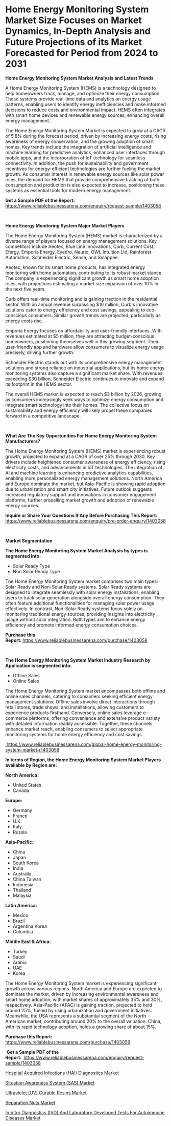 <p><h1>Home Energy Monitoring System Market Size Focuses on Market Dynamics, In-Depth Analysis and Future Projections of its Market Forecasted for Period from 2024 to 2031</h1></p><p><strong>Home Energy Monitoring System Market Analysis and Latest Trends</strong></p>
<p><p>A Home Energy Monitoring System (HEMS) is a technology designed to help homeowners track, manage, and optimize their energy consumption. These systems provide real-time data and analytics on energy usage patterns, enabling users to identify energy inefficiencies and make informed decisions to reduce costs and environmental impact. HEMS often integrates with smart home devices and renewable energy sources, enhancing overall energy management.</p><p>The Home Energy Monitoring System Market is expected to grow at a CAGR of 5.8% during the forecast period, driven by increasing energy costs, rising awareness of energy conservation, and the growing adoption of smart homes. Key trends include the integration of artificial intelligence and machine learning for predictive analytics, enhanced user interfaces through mobile apps, and the incorporation of IoT technology for seamless connectivity. In addition, the push for sustainability and government incentives for energy-efficient technologies are further fueling the market growth. As consumer interest in renewable energy sources like solar power rises, the demand for HEMS that provide comprehensive tracking of both consumption and production is also expected to increase, positioning these systems as essential tools for modern energy management.</p></p>
<p><strong>Get a Sample PDF of the Report:&nbsp;</strong> <a href="https://www.reliablebusinessarena.com/enquiry/request-sample/1403058?utm_campaign=1596&utm_medium=2&utm_source=Github&utm_content=ia&utm_term=23102024&utm_id=home-energy-monitoring-system">https://www.reliablebusinessarena.com/enquiry/request-sample/1403058</a></p>
<p>&nbsp;</p>
<p><strong>Home Energy Monitoring System Major Market Players</strong></p>
<p><p>The Home Energy Monitoring System (HEMS) market is characterized by a diverse range of players focused on energy management solutions. Key competitors include Aeotec, Blue Line Innovations, Curb, Current Cost, Efergy, Emporia Energy, Eyedro, Neurio, OWL Intuition Ltd, Rainforest Automation, Schneider Electric, Sense, and Smappee.</p><p>Aeotec, known for its smart home products, has integrated energy monitoring with home automation, contributing to its robust market stance. The company is experiencing significant growth as smart home adoption rises, with projections estimating a market size expansion of over 10% in the next five years.</p><p>Curb offers real-time monitoring and is gaining traction in the residential sector. With an annual revenue surpassing $10 million, Curb's innovative solutions cater to energy efficiency and cost savings, appealing to eco-conscious consumers. Similar growth trends are projected, particularly as energy costs rise.</p><p>Emporia Energy focuses on affordability and user-friendly interfaces. With revenues estimated at $5 million, they are attracting budget-conscious homeowners, positioning themselves well in this growing segment. Their user-friendly app and hardware allow consumers to visualize energy usage precisely, driving further growth.</p><p>Schneider Electric stands out with its comprehensive energy management solutions and strong reliance on industrial applications, but its home energy monitoring systems also capture a significant market share. With revenues exceeding $30 billion, Schneider Electric continues to innovate and expand its footprint in the HEMS sector.</p><p>The overall HEMS market is expected to reach $3 billion by 2026, growing as consumers increasingly seek ways to optimize energy consumption and integrate smart technology into their homes. The collective focus on sustainability and energy efficiency will likely propel these companies forward in a competitive landscape.</p></p>
<p>&nbsp;</p>
<p><strong>What Are The Key Opportunities For Home Energy Monitoring System Manufacturers?</strong></p>
<p><p>The Home Energy Monitoring System (HEMS) market is experiencing robust growth, projected to expand at a CAGR of over 25% through 2030. Key drivers include heightened consumer awareness of energy efficiency, rising electricity costs, and advancements in IoT technologies. The integration of AI and machine learning is enhancing predictive analytics capabilities, enabling more personalized energy management solutions. North America and Europe dominate the market, but Asia-Pacific is showing rapid adoption due to urbanization and smart city initiatives. Future outlook suggests increased regulatory support and innovations in consumer engagement platforms, further propelling market growth and adoption of renewable energy sources.</p></p>
<p><strong>Inquire or Share Your Questions If Any Before Purchasing This Report:</strong> <a href="https://www.reliablebusinessarena.com/enquiry/pre-order-enquiry/1403058?utm_campaign=1596&utm_medium=2&utm_source=Github&utm_content=ia&utm_term=23102024&utm_id=home-energy-monitoring-system">https://www.reliablebusinessarena.com/enquiry/pre-order-enquiry/1403058</a></p>
<p>&nbsp;</p>
<p><strong>Market Segmentation</strong></p>
<p><strong>The Home Energy Monitoring System Market Analysis by types is segmented into:</strong></p>
<p><ul><li>Solar Ready Type</li><li>Non Solar Ready Type</li></ul></p>
<p><p>The Home Energy Monitoring System market comprises two main types: Solar Ready and Non-Solar Ready systems. Solar Ready systems are designed to integrate seamlessly with solar energy installations, enabling users to track solar generation alongside overall energy consumption. They often feature additional functionalities for managing solar power usage effectively. In contrast, Non-Solar Ready systems focus solely on monitoring traditional energy sources, providing insights into electricity usage without solar integration. Both types aim to enhance energy efficiency and promote informed energy consumption choices.</p></p>
<p><strong>Purchase this Report:&nbsp;</strong><a href="https://www.reliablebusinessarena.com/purchase/1403058?utm_campaign=1596&utm_medium=2&utm_source=Github&utm_content=ia&utm_term=23102024&utm_id=home-energy-monitoring-system">https://www.reliablebusinessarena.com/purchase/1403058</a></p>
<p>&nbsp;</p>
<p><strong>The Home Energy Monitoring System Market Industry Research by Application is segmented into:</strong></p>
<p><ul><li>Offline Sales</li><li>Online Sales</li></ul></p>
<p><p>The Home Energy Monitoring System market encompasses both offline and online sales channels, catering to consumers seeking efficient energy management solutions. Offline sales involve direct interactions through retail stores, trade shows, and installations, allowing customers to experience products firsthand. Conversely, online sales leverage e-commerce platforms, offering convenience and extensive product variety with detailed information readily accessible. Together, these channels enhance market reach, enabling consumers to select appropriate monitoring systems for home energy efficiency and cost savings.</p></p>
<p><a href="https://www.reliablebusinessarena.com/global-home-energy-monitoring-system-market-r1403058?utm_campaign=1596&utm_medium=2&utm_source=Github&utm_content=ia&utm_term=23102024&utm_id=home-energy-monitoring-system">&nbsp;https://www.reliablebusinessarena.com/global-home-energy-monitoring-system-market-r1403058</a></p>
<p><strong>In terms of Region, the Home Energy Monitoring System Market Players available by Region are:</strong></p>
<p>
    <p> <strong> North America: </strong>
        <ul>
            <li>United States</li>
            <li>Canada</li>
        </ul>
        </p> 
    <p> <strong> Europe: </strong>
        <ul>
            <li>Germany</li>
            <li>France</li>
            <li>U.K.</li>
            <li>Italy</li>
            <li>Russia</li>
        </ul>
        </p> 
    <p> <strong> Asia-Pacific: </strong>
        <ul>
            <li>China</li>
            <li>Japan</li>
            <li>South Korea</li>
            <li>India</li>
            <li>Australia</li>
            <li>China Taiwan</li>
            <li>Indonesia</li>
            <li>Thailand</li>
            <li>Malaysia</li>
        </ul>
        </p> 
    <p> <strong> Latin America: </strong>
        <ul>
            <li>Mexico</li>
            <li>Brazil</li>
            <li>Argentina Korea</li>
            <li>Colombia</li>
        </ul>
        </p> 
    <p> <strong> Middle East & Africa: </strong>
        <ul>
            <li>Turkey</li>
            <li>Saudi</li>
            <li>Arabia</li>
            <li>UAE</li>
            <li>Korea</li>
        </ul>
    </p>
    </p>
<p><p>The Home Energy Monitoring System market is experiencing significant growth across various regions. North America and Europe are expected to dominate the market, driven by increasing environmental awareness and smart home adoption, with market shares of approximately 35% and 30%, respectively. Asia-Pacific (APAC) is gaining traction, projected to hold around 25%, fueled by rising urbanization and government initiatives. Meanwhile, the USA represents a substantial segment of the North American market, contributing around 20% to the overall valuation. China, with its rapid technology adoption, holds a growing share of about 15%.</p></p>
<p><strong>Purchase this Report: </strong><a href="https://www.reliablebusinessarena.com/purchase/1403058?utm_campaign=1596&utm_medium=2&utm_source=Github&utm_content=ia&utm_term=23102024&utm_id=home-energy-monitoring-system">https://www.reliablebusinessarena.com/purchase/1403058</a></p>
<p>&nbsp;<strong>Get a Sample PDF of the Report:&nbsp;&nbsp;</strong><a href="https://www.reliablebusinessarena.com/enquiry/request-sample/1403058?utm_campaign=1596&utm_medium=2&utm_source=Github&utm_content=ia&utm_term=23102024&utm_id=home-energy-monitoring-system">https://www.reliablebusinessarena.com/enquiry/request-sample/1403058</a></p>
<p><strong></strong></p>
<p><p><a href="https://www.linkedin.com/pulse/global-hospital-acquired-infections-hai-diagnostics-market-trends-gc8jf?utm_campaign=1596&utm_medium=2&utm_source=Github&utm_content=ia&utm_term=23102024&utm_id=home-energy-monitoring-system">Hospital Acquired Infections (HAI) Diagnostics Market</a></p><p><a href="https://www.linkedin.com/pulse/insights-situation-awareness-system-sas-market-players-size-prype?utm_campaign=1596&utm_medium=2&utm_source=Github&utm_content=ia&utm_term=23102024&utm_id=home-energy-monitoring-system">Situation Awareness System (SAS) Market</a></p><p><a href="https://www.linkedin.com/pulse/global-ultraviolet-uv-curable-resins-market-pulse-trends-yopge?utm_campaign=1596&utm_medium=2&utm_source=Github&utm_content=ia&utm_term=23102024&utm_id=home-energy-monitoring-system">Ultraviolet (UV) Curable Resins Market</a></p><p><a href="https://issuu.com/reportprime-2/docs/separation-nuts-market-size-2030.pp_cafaccf6568e03?utm_campaign=1596&utm_medium=2&utm_source=Github&utm_content=ia&utm_term=23102024&utm_id=home-energy-monitoring-system">Separation Nuts Market</a></p><p><a href="https://www.linkedin.com/pulse/global-vitro-diagnostics-ivd-laboratory-developed-tests-autoimmune-y3zzf?utm_campaign=1596&utm_medium=2&utm_source=Github&utm_content=ia&utm_term=23102024&utm_id=home-energy-monitoring-system">In Vitro Diagnostics (IVD) And Laboratory Developed Tests For Autoimmune Diseases Market</a></p></p>